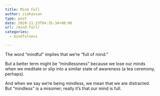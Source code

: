 ```yaml
---
title: Mind Full
author: ziahassan
type: post
date: 2020-11-23T04:35:34+00:00
url: /mind-full/
categories:
  - mindfulness

---
```

The word “mindful&#8221; implies that we’re “full of mind.” 

But a better term might be “mindlessness” because we lose our minds when we meditate or slip into a similar state of awareness (a tea ceremony, perhaps). 

And when we say we’re being mindless, we mean that we are distracted. But “mindless” is a misomer; really it&#8217;s that our mind is full.